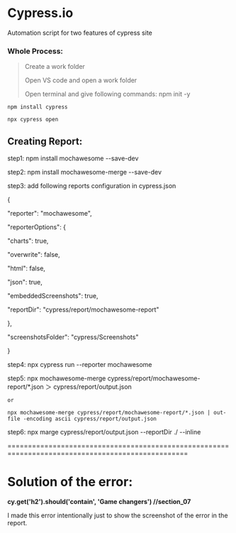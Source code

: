 # Cypress.io
Automation script for two features of cypress site

### Whole Process:

> Create a work folder 
> 
> Open VS code and open a work folder
> 
> Open terminal and give following commands:
	npm init -y
	
	npm install cypress
	
	npx cypress open

## Creating Report:

step1:  npm install mochawesome --save-dev

step2:  npm install mochawesome-merge --save-dev

step3: add following reports configuration in cypress.json

{ 

"reporter": "mochawesome",

 "reporterOptions": {
 
   "charts": true,
   
   "overwrite": false,
   
   "html": false,
   
   "json": true,
   
   "embeddedScreenshots": true,
   
   "reportDir": "cypress/report/mochawesome-report"
   
 },
 
  "screenshotsFolder": "cypress/Screenshots"
  
}

step4:  npx cypress run --reporter mochawesome

step5:  npx mochawesome-merge cypress/report/mochawesome-report/*.json ＞ cypress/report/output.json

	or
	
	npx mochawesome-merge cypress/report/mochawesome-report/*.json | out-file -encoding ascii cypress/report/output.json
	
step6:  npx marge cypress/report/output.json --reportDir ./ --inline

==================================================================================================

# Solution of the error:

**cy.get('h2').should('contain', 'Game changers') //section_07**

I made this error intentionally just to show the screenshot of the error in the report.
